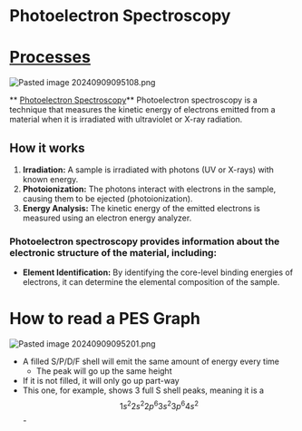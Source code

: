# Photoelectron Spectroscopy 
# [Processes](./../processes/)
![Pasted image 20240909095108.png](./../pasted-image-20240909095108.png/)

** [Photoelectron Spectroscopy](./../photoelectron-spectroscopy/)**
Photoelectron spectroscopy is a technique that measures the kinetic energy of electrons emitted from a material when it is irradiated with ultraviolet or X-ray radiation.
## How it works
1. **Irradiation:** A sample is irradiated with photons (UV or X-rays) with known energy.
2. **Photoionization:** The photons interact with electrons in the sample, causing them to be ejected (photoionization).
3. **Energy Analysis:** The kinetic energy of the emitted electrons is measured using an electron energy analyzer.
### Photoelectron spectroscopy provides information about the electronic structure of the material, including:
* **Element Identification:** By identifying the core-level binding energies of electrons, it can determine the elemental composition of the sample.

# How to read a PES Graph
![Pasted image 20240909095201.png](./../pasted-image-20240909095201.png/)
- A filled S/P/D/F shell will emit the same amount of energy every time
	- The peak will go up the same height
- If it is not filled, it will only go up part-way
- This one, for example, shows 3 full S shell peaks, meaning it is a $$1s^2 2s^2 2p^6 3s^2 3p^6 4s^2$$ - 